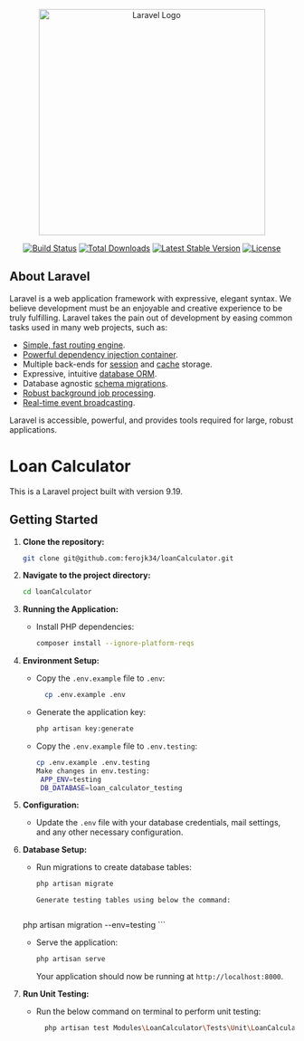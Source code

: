 <p align="center"><a href="https://laravel.com" target="_blank"><img src="https://raw.githubusercontent.com/laravel/art/master/logo-lockup/5%20SVG/2%20CMYK/1%20Full%20Color/laravel-logolockup-cmyk-red.svg" width="400" alt="Laravel Logo"></a></p>

<p align="center">
<a href="https://travis-ci.org/laravel/framework"><img src="https://travis-ci.org/laravel/framework.svg" alt="Build Status"></a>
<a href="https://packagist.org/packages/laravel/framework"><img src="https://img.shields.io/packagist/dt/laravel/framework" alt="Total Downloads"></a>
<a href="https://packagist.org/packages/laravel/framework"><img src="https://img.shields.io/packagist/v/laravel/framework" alt="Latest Stable Version"></a>
<a href="https://packagist.org/packages/laravel/framework"><img src="https://img.shields.io/packagist/l/laravel/framework" alt="License"></a>
</p>

## About Laravel

Laravel is a web application framework with expressive, elegant syntax. We believe development must be an enjoyable and creative experience to be truly fulfilling. Laravel takes the pain out of development by easing common tasks used in many web projects, such as:

- [Simple, fast routing engine](https://laravel.com/docs/routing).
- [Powerful dependency injection container](https://laravel.com/docs/container).
- Multiple back-ends for [session](https://laravel.com/docs/session) and [cache](https://laravel.com/docs/cache) storage.
- Expressive, intuitive [database ORM](https://laravel.com/docs/eloquent).
- Database agnostic [schema migrations](https://laravel.com/docs/migrations).
- [Robust background job processing](https://laravel.com/docs/queues).
- [Real-time event broadcasting](https://laravel.com/docs/broadcasting).

Laravel is accessible, powerful, and provides tools required for large, robust applications.



# Loan Calculator

This is a Laravel project built with version 9.19.

## Getting Started

1. **Clone the repository:**

    ```bash
    git clone git@github.com:ferojk34/loanCalculator.git
    ```

2. **Navigate to the project directory:**

    ```bash
    cd loanCalculator
    ```
3. **Running the Application:**

    - Install PHP dependencies:

        ```bash
        composer install --ignore-platform-reqs
        ```
4. **Environment Setup:**

    - Copy the `.env.example` file to `.env`:
	
	  ```bash
        cp .env.example .env
        ```

   - Generate the application key:

        ```bash
        php artisan key:generate
        ```
		
	- Copy the `.env.example` file to `.env.testing`:

        ```bash
        cp .env.example .env.testing
		Make changes in env.testing:
         APP_ENV=testing
		 DB_DATABASE=loan_calculator_testing
        ```

5. **Configuration:**

    - Update the `.env` file with your database credentials, mail settings, and any other necessary configuration.

6. **Database Setup:**

    - Run migrations to create database tables:

        ```bash
        php artisan migrate
        ```
		
		  Generate testing tables using below the command:

        ```bash
     php artisan migration --env=testing
        ```
		
    - Serve the application:

        ```bash
        php artisan serve
        ```

        Your application should now be running at `http://localhost:8000`.

7. **Run Unit Testing:**

    - Run the below command on terminal to perform unit testing:

       ```bash
         php artisan test Modules\LoanCalculator\Tests\Unit\LoanCalculatorTest.php
        ```
		

